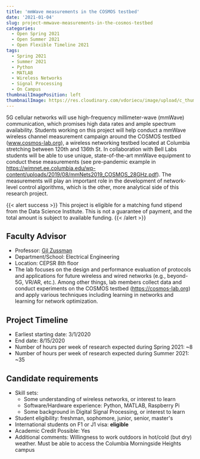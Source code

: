 ```yaml
---
title: 'mmWave measurements in the COSMOS testbed'
date: '2021-01-04'
slug: project-mmwave-measurements-in-the-cosmos-testbed
categories:
  - Open Spring 2021
  - Open Summer 2021
  - Open Flexible Timeline 2021
tags:
  - Spring 2021
  - Summer 2021
  - Python
  - MATLAB
  - Wireless Networks
  - Signal Processing
  - On Campus
thumbnailImagePosition: left
thumbnailImage: https://res.cloudinary.com/vdoriecu/image/upload/c_thumb,w_200,g_face/v1610743186/em_signals_n2fwof.png
---
```

5G cellular networks will use high-frequency millimeter-wave (mmWave) communication, which promises high data rates and ample spectrum availability. Students working on this project will help conduct a mmWave wireless channel measurement campaign around the COSMOS testbed (www.cosmos-lab.org), a wireless networking testbed located at Columbia stretching between 120th and 136th St. In collaboration with Bell Labs students will be able to use unique, state-of-the-art mmWave equipment to conduct these measurements (see pre-pandemic example in https://wimnet.ee.columbia.edu/wp-content/uploads/2019/08/mmNets2019_COSMOS_28GHz.pdf). The measurements will play an important role in the development of network-level control algorithms, which is the other, more analytical side of this research project.

<!--more-->

{{< alert success >}}
This project is eligible for a matching fund stipend from the Data Science Institute. This is not a guarantee of payment, and the total amount is subject to available funding.
{{< /alert >}}

## Faculty Advisor
+ Professor: [Gil Zussman](https://wimnet.ee.columbia.edu)
+ Department/School: Electrical Engineering
+ Location: CEPSR 8th floor
+ The lab focuses on the design and performance evaluation of protocols and applications for future wireless and wired networks (e.g., beyond-5G, VR/AR, etc.). Among other things, lab members collect data and conduct experiments on the COSMOS testbed (https://cosmos-lab.org) and apply various techniques including learning in networks and learning for network optimization.

## Project Timeline
+ Earliest starting date: 3/1/2020
+ End date: 8/15/2020
+ Number of hours per week of research expected during Spring 2021: ~8
+ Number of hours per week of research expected during Summer 2021: ~35

## Candidate requirements
+ Skill sets: 
  * Some understanding of wireless networks, or interest to learn
  * Software/Hardware experience: Python, MATLAB, Raspberry Pi
  * Some background in Digital Signal Processing, or interest to learn
+ Student eligibility: freshman, sophomore, junior, senior, master's
+ International students on F1 or J1 visa: **eligible**
+ Academic Credit Possible: Yes
+ Additional comments: Willingness to work outdoors in hot/cold (but dry) weather. Must be able to access the Columbia Morningside Heights campus

